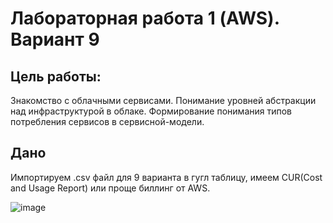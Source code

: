 # Лабораторная работа 1 (AWS). Вариант 9
## Цель работы: 
Знакомство с облачными сервисами. Понимание уровней абстракции над инфраструктурой в облаке. Формирование понимания типов потребления сервисов в сервисной-модели.

## Дано
Импортируем .csv файл для 9 варианта в гугл таблицу, имеем CUR(Cost and Usage Report) или проще биллинг от AWS.

![image](https://github.com/user-attachments/assets/fe7a4746-89b3-4f87-aaa6-106e82aeb999)



